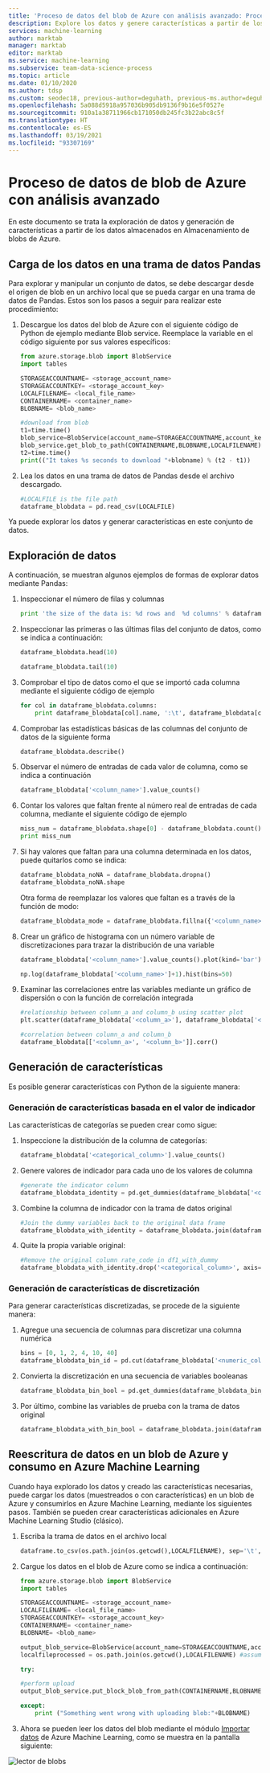 ```yaml
---
title: 'Proceso de datos del blob de Azure con análisis avanzado: Proceso de ciencia de datos en equipos'
description: Explore los datos y genere características a partir de los datos almacenados en el Almacenamiento de blobs de Azure con análisis avanzado.
services: machine-learning
author: marktab
manager: marktab
editor: marktab
ms.service: machine-learning
ms.subservice: team-data-science-process
ms.topic: article
ms.date: 01/10/2020
ms.author: tdsp
ms.custom: seodec18, previous-author=deguhath, previous-ms.author=deguhath
ms.openlocfilehash: 5a088d5918a957036b905db9136f9b16e5f0527e
ms.sourcegitcommit: 910a1a38711966cb171050db245fc3b22abc8c5f
ms.translationtype: HT
ms.contentlocale: es-ES
ms.lasthandoff: 03/19/2021
ms.locfileid: "93307169"
---
```

# <a name="process-azure-blob-data-with-advanced-analytics"></a><a name="heading"></a>Proceso de datos de blob de Azure con análisis avanzado
En este documento se trata la exploración de datos y generación de características a partir de los datos almacenados en Almacenamiento de blobs de Azure. 

## <a name="load-the-data-into-a-pandas-data-frame"></a>Carga de los datos en una trama de datos Pandas
Para explorar y manipular un conjunto de datos, se debe descargar desde el origen de blob en un archivo local que se pueda cargar en una trama de datos de Pandas. Estos son los pasos a seguir para realizar este procedimiento:

1. Descargue los datos del blob de Azure con el siguiente código de Python de ejemplo mediante Blob service. Reemplace la variable en el código siguiente por sus valores específicos: 
   
    ```python
    from azure.storage.blob import BlobService
    import tables
   
    STORAGEACCOUNTNAME= <storage_account_name>
    STORAGEACCOUNTKEY= <storage_account_key>
    LOCALFILENAME= <local_file_name>        
    CONTAINERNAME= <container_name>
    BLOBNAME= <blob_name>
   
    #download from blob
    t1=time.time()
    blob_service=BlobService(account_name=STORAGEACCOUNTNAME,account_key=STORAGEACCOUNTKEY)
    blob_service.get_blob_to_path(CONTAINERNAME,BLOBNAME,LOCALFILENAME)
    t2=time.time()
    print(("It takes %s seconds to download "+blobname) % (t2 - t1))
    ```
2. Lea los datos en una trama de datos de Pandas desde el archivo descargado.
   
    ```python
    #LOCALFILE is the file path    
    dataframe_blobdata = pd.read_csv(LOCALFILE)
    ```

Ya puede explorar los datos y generar características en este conjunto de datos.

## <a name="data-exploration"></a><a name="blob-dataexploration"></a>Exploración de datos
A continuación, se muestran algunos ejemplos de formas de explorar datos mediante Pandas:

1. Inspeccionar el número de filas y columnas 
   
    ```python
    print 'the size of the data is: %d rows and  %d columns' % dataframe_blobdata.shape
    ```
2. Inspeccionar las primeras o las últimas filas del conjunto de datos, como se indica a continuación:
   
    ```python
    dataframe_blobdata.head(10)
   
    dataframe_blobdata.tail(10)
    ```
3. Comprobar el tipo de datos como el que se importó cada columna mediante el siguiente código de ejemplo
   
    ```python
    for col in dataframe_blobdata.columns:
        print dataframe_blobdata[col].name, ':\t', dataframe_blobdata[col].dtype
    ```
4. Comprobar las estadísticas básicas de las columnas del conjunto de datos de la siguiente forma
   
    ```python
    dataframe_blobdata.describe()
    ```
5. Observar el número de entradas de cada valor de columna, como se indica a continuación
   
    ```python
    dataframe_blobdata['<column_name>'].value_counts()
    ```
6. Contar los valores que faltan frente al número real de entradas de cada columna, mediante el siguiente código de ejemplo
   
    ```python
    miss_num = dataframe_blobdata.shape[0] - dataframe_blobdata.count()
    print miss_num
    ```
7. Si hay valores que faltan para una columna determinada en los datos, puede quitarlos como se indica:
   
    ```python
    dataframe_blobdata_noNA = dataframe_blobdata.dropna()
    dataframe_blobdata_noNA.shape
    ```
   
   Otra forma de reemplazar los valores que faltan es a través de la función de modo:
   
    ```python
    dataframe_blobdata_mode = dataframe_blobdata.fillna({'<column_name>':dataframe_blobdata['<column_name>'].mode()[0]})  
    ```      
8. Crear un gráfico de histograma con un número variable de discretizaciones para trazar la distribución de una variable    
   
    ```python
    dataframe_blobdata['<column_name>'].value_counts().plot(kind='bar')
   
    np.log(dataframe_blobdata['<column_name>']+1).hist(bins=50)
    ```
9. Examinar las correlaciones entre las variables mediante un gráfico de dispersión o con la función de correlación integrada
   
    ```python
    #relationship between column_a and column_b using scatter plot
    plt.scatter(dataframe_blobdata['<column_a>'], dataframe_blobdata['<column_b>'])
   
    #correlation between column_a and column_b
    dataframe_blobdata[['<column_a>', '<column_b>']].corr()
    ```

## <a name="feature-generation"></a><a name="blob-featuregen"></a>Generación de características
Es posible generar características con Python de la siguiente manera:

### <a name="indicator-value-based-feature-generation"></a><a name="blob-countfeature"></a>Generación de características basada en el valor de indicador
Las características de categorías se pueden crear como sigue:

1. Inspeccione la distribución de la columna de categorías:
   
    ```python
    dataframe_blobdata['<categorical_column>'].value_counts()
    ```
2. Genere valores de indicador para cada uno de los valores de columna
   
    ```python
    #generate the indicator column
    dataframe_blobdata_identity = pd.get_dummies(dataframe_blobdata['<categorical_column>'], prefix='<categorical_column>_identity')
    ```
3. Combine la columna de indicador con la trama de datos original 
   
    ```python
    #Join the dummy variables back to the original data frame
    dataframe_blobdata_with_identity = dataframe_blobdata.join(dataframe_blobdata_identity)
    ```
4. Quite la propia variable original:
   
    ```python
    #Remove the original column rate_code in df1_with_dummy
    dataframe_blobdata_with_identity.drop('<categorical_column>', axis=1, inplace=True)
    ```

### <a name="binning-feature-generation"></a><a name="blob-binningfeature"></a>Generación de características de discretización
Para generar características discretizadas, se procede de la siguiente manera:

1. Agregue una secuencia de columnas para discretizar una columna numérica
   
    ```python
    bins = [0, 1, 2, 4, 10, 40]
    dataframe_blobdata_bin_id = pd.cut(dataframe_blobdata['<numeric_column>'], bins)
    ```
2. Convierta la discretización en una secuencia de variables booleanas
   
    ```python
    dataframe_blobdata_bin_bool = pd.get_dummies(dataframe_blobdata_bin_id, prefix='<numeric_column>')
    ```
3. Por último, combine las variables de prueba con la trama de datos original
   
    ```python
    dataframe_blobdata_with_bin_bool = dataframe_blobdata.join(dataframe_blobdata_bin_bool)  
    ```  

## <a name="writing-data-back-to-azure-blob-and-consuming-in-azure-machine-learning"></a><a name="sql-featuregen"></a>Reescritura de datos en un blob de Azure y consumo en Azure Machine Learning
Cuando haya explorado los datos y creado las características necesarias, puede cargar los datos (muestreados o con características) en un blob de Azure y consumirlos en Azure Machine Learning, mediante los siguientes pasos. También se pueden crear características adicionales en Azure Machine Learning Studio (clásico). 

1. Escriba la trama de datos en el archivo local
   
    ```python
    dataframe.to_csv(os.path.join(os.getcwd(),LOCALFILENAME), sep='\t', encoding='utf-8', index=False)
    ```
2. Cargue los datos en el blob de Azure como se indica a continuación:
   
    ```python
    from azure.storage.blob import BlobService
    import tables
   
    STORAGEACCOUNTNAME= <storage_account_name>
    LOCALFILENAME= <local_file_name>
    STORAGEACCOUNTKEY= <storage_account_key>
    CONTAINERNAME= <container_name>
    BLOBNAME= <blob_name>
   
    output_blob_service=BlobService(account_name=STORAGEACCOUNTNAME,account_key=STORAGEACCOUNTKEY)    
    localfileprocessed = os.path.join(os.getcwd(),LOCALFILENAME) #assuming file is in current working directory
   
    try:
   
    #perform upload
    output_blob_service.put_block_blob_from_path(CONTAINERNAME,BLOBNAME,localfileprocessed)
   
    except:            
        print ("Something went wrong with uploading blob:"+BLOBNAME)
    ```
3. Ahora se pueden leer los datos del blob mediante el módulo [Importar datos][import-data] de Azure Machine Learning, como se muestra en la pantalla siguiente:

![lector de blobs][1]

[1]: ./media/data-blob/reader_blob.png


<!-- Module References -->
[import-data]: /azure/machine-learning/studio-module-reference/import-data